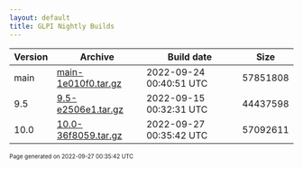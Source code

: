```yaml
---
layout: default
title: GLPI Nightly Builds
---
```


Version|Archive|Build date|Size
---|---|---|---
main|[main-1e010f0.tar.gz](main-1e010f0.tar.gz)|2022-09-24 00:40:51 UTC|57851808
9.5|[9.5-e2506e1.tar.gz](9.5-e2506e1.tar.gz)|2022-09-15 00:32:31 UTC|44437598
10.0|[10.0-36f8059.tar.gz](10.0-36f8059.tar.gz)|2022-09-27 00:35:42 UTC|57092611

<font size="1">Page generated on 2022-09-27 00:35:42 UTC</font>
